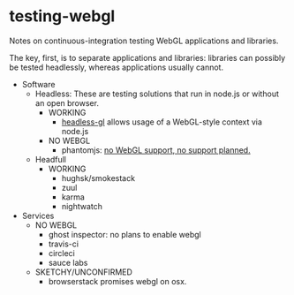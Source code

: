 # testing-webgl

Notes on continuous-integration testing WebGL applications and libraries.

The key, first, is to separate applications and libraries: libraries can possibly be tested headlessly,
whereas applications usually cannot.

* Software
  * Headless: These are testing solutions that run in node.js or without an open browser.
    * WORKING
      * [headless-gl](https://github.com/stackgl/headless-gl) allows usage of a WebGL-style context via node.js
    * NO WEBGL
      * phantomjs: [no WebGL support, no support planned.](http://phantomjs.org/supported-web-standards.html)
  * Headfull
    * WORKING
      * hughsk/smokestack
      * zuul
      * karma
      * nightwatch
* Services
  * NO WEBGL
    * ghost inspector: no plans to enable webgl
    * travis-ci
    * circleci
    * sauce labs
  * SKETCHY/UNCONFIRMED
    * browserstack promises webgl on osx.
